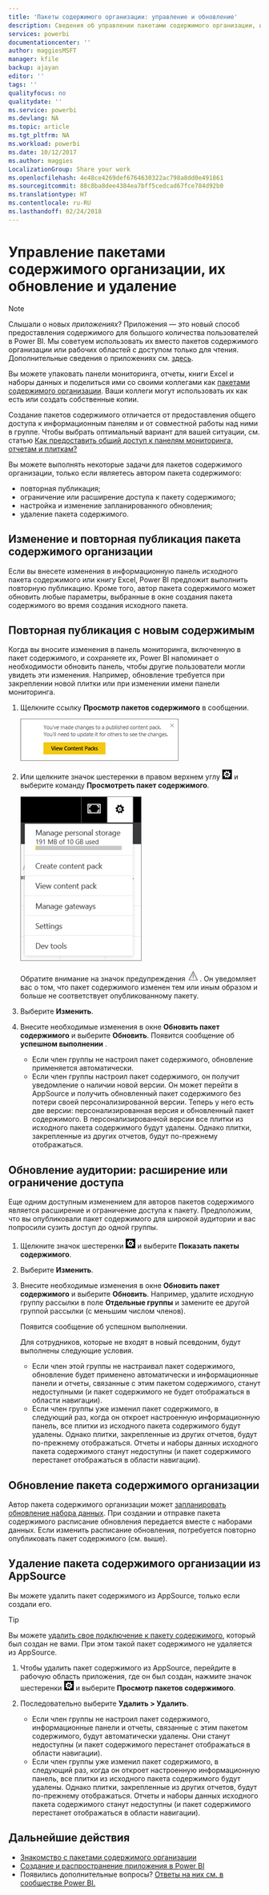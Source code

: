 ```yaml
---
title: 'Пакеты содержимого организации: управление и обновление'
description: Сведения об управлении пакетами содержимого организации, их обновлении и удалении в Power BI
services: powerbi
documentationcenter: ''
author: maggiesMSFT
manager: kfile
backup: ajayan
editor: ''
tags: ''
qualityfocus: no
qualitydate: ''
ms.service: powerbi
ms.devlang: NA
ms.topic: article
ms.tgt_pltfrm: NA
ms.workload: powerbi
ms.date: 10/12/2017
ms.author: maggies
LocalizationGroup: Share your work
ms.openlocfilehash: 4e48ce4269def6764630322ac798a8dd0e491861
ms.sourcegitcommit: 88c8ba8dee4384ea7bff5cedcad67fce784d92b0
ms.translationtype: HT
ms.contentlocale: ru-RU
ms.lasthandoff: 02/24/2018
---
```

# <a name="manage-update-and-delete-organizational-content-packs"></a>Управление пакетами содержимого организации, их обновление и удаление
> [!NOTE]
> Слышали о новых *приложениях*? Приложения — это новый способ предоставления содержимого для большого количества пользователей в Power BI. Мы советуем использовать их вместо пакетов содержимого организации или рабочих областей с доступом только для чтения. Дополнительные сведения о приложениях см. [здесь](service-install-use-apps.md).
> 
> 

Вы можете упаковать панели мониторинга, отчеты, книги Excel и наборы данных и поделиться ими со своими коллегами как [пакетами содержимого организации](service-organizational-content-pack-introduction.md). Ваши коллеги могут использовать их как есть или создать собственные копии.

Создание пакетов содержимого отличается от предоставления общего доступа к информационным панелям и от совместной работы над ними в группе. Чтобы выбрать оптимальный вариант для вашей ситуации, см. статью [Как предоставить общий доступ к панелям мониторинга, отчетам и плиткам?](service-how-to-collaborate-distribute-dashboards-reports.md)

Вы можете выполнять некоторые задачи для пакетов содержимого организации, только если являетесь автором пакета содержимого:

* повторная публикация;
* ограничение или расширение доступа к пакету содержимого;
* настройка и изменение запланированного обновления;
* удаление пакета содержимого.

## <a name="modify-and-re-publish-an-organizational-content-pack"></a>Изменение и повторная публикация пакета содержимого организации
Если вы внесете изменения в информационную панель исходного пакета содержимого или книгу Excel, Power BI предложит выполнить повторную публикацию. Кроме того, автор пакета содержимого может обновить любые параметры, выбранные в окне создания пакета содержимого во время создания исходного пакета. 

## <a name="republish-with-new-content"></a>Повторная публикация с новым содержимым
Когда вы вносите изменения в панель мониторинга, включенную в пакет содержимого, и сохраняете их, Power BI напоминает о необходимости обновить панель, чтобы другие пользователи могли увидеть эти изменения. Например, обновление требуется при закреплении новой плитки или при изменении имени панели мониторинга.

1. Щелкните ссылку **Просмотр пакетов содержимого** в сообщении.
   
   ![](media/service-organizational-content-pack-manage-update-delete/pbi_contpkchangesmessage.png)
2. Или щелкните значок шестеренки в правом верхнем углу ![](media/service-organizational-content-pack-manage-update-delete/cog.png) и выберите команду **Просмотреть пакет содержимого**.
   
   ![](media/service-organizational-content-pack-manage-update-delete/pbi_contpkview.png)
   
   Обратите внимание на значок предупреждения ![](media/service-organizational-content-pack-manage-update-delete/pbi_contpkwarningicon.png).  Он уведомляет вас о том, что пакет содержимого изменен тем или иным образом и больше не соответствует опубликованному пакету.
3. Выберите **Изменить**.  
4. Внесите необходимые изменения в окне **Обновить пакет содержимого** и выберите **Обновить**. Появится сообщение об **успешном выполнении** .
   
   * Если член группы не настроил пакет содержимого, обновление применяется автоматически.
   * Если член группы настроил пакет содержимого, он получит уведомление о наличии новой версии.  Он может перейти в AppSource и получить обновленный пакет содержимого без потери своей персонализированной версии.  Теперь у него есть две версии: персонализированная версия и обновленный пакет содержимого.  В персонализированной версии все плитки из исходного пакета содержимого будут удалены.  Однако плитки, закрепленные из других отчетов, будут по-прежнему отображаться.    

## <a name="update-the-audience-expand-or-restrict-access"></a>Обновление аудитории: расширение или ограничение доступа
Еще одним доступным изменением для авторов пакетов содержимого является расширение и ограничение доступа к пакету.  Предположим, что вы опубликовали пакет содержимого для широкой аудитории и вас попросили сузить доступ до одной группы.  

1. Щелкните значок шестеренки ![](media/service-organizational-content-pack-manage-update-delete/cog.png) и выберите **Показать пакеты содержимого**.
2. Выберите **Изменить**. 
3. Внесите необходимые изменения в окне **Обновить пакет содержимого** и выберите **Обновить**. Например, удалите исходную группу рассылки в поле **Отдельные группы** и замените ее другой группой рассылки (с меньшим числом членов).
   
   Появится сообщение об успешном выполнении.
   
   Для сотрудников, которые не входят в новый псевдоним, будут выполнены следующие условия.
   
   * Если член этой группы не настраивал пакет содержимого, обновление будет применено автоматически и информационные панели и отчеты, связанные с этим пакетом содержимого, станут недоступными (и пакет содержимого не будет отображаться в области навигации).
   * Если член группы уже изменил пакет содержимого, в следующий раз, когда он откроет настроенную информационную панель, все плитки из исходного пакета содержимого будут удалены.  Однако плитки, закрепленные из других отчетов, будут по-прежнему отображаться. Отчеты и наборы данных исходного пакета содержимого станут недоступны (и пакет содержимого перестанет отображаться в области навигации).   

## <a name="refresh-an-organizational-content-pack"></a>Обновление пакета содержимого организации
Автор пакета содержимого организации может [запланировать обновление набора данных](refresh-data.md).  При создании и отправке пакета содержимого расписание обновления передается вместе с наборами данных. Если изменить расписание обновления, потребуется повторно опубликовать пакет содержимого (см. выше).

## <a name="delete-an-organizational-content-pack-from-appsource"></a>Удаление пакета содержимого организации из AppSource
Вы можете удалить пакет содержимого из AppSource, только если создали его. 

> [!TIP]
> Вы можете [удалить свое подключение к пакету содержимого](service-organizational-content-pack-disconnect.md), который был создан не вами. При этом такой пакет содержимого не удаляется из AppSource.
> 
> 

1. Чтобы удалить пакет содержимого из AppSource, перейдите в рабочую область приложения, где он был создан, нажмите значок шестеренки ![](media/service-organizational-content-pack-manage-update-delete/cog.png) и выберите **Просмотр пакетов содержимого**.
2. Последовательно выберите **Удалить \> Удалить**. 
   
   * Если член группы не настроил пакет содержимого, информационные панели и отчеты, связанные с этим пакетом содержимого, будут автоматически удалены. Они станут недоступны (и пакет содержимого перестанет отображаться в области навигации).
   * Если член группы уже изменил пакет содержимого, в следующий раз, когда он откроет настроенную информационную панель, все плитки из исходного пакета содержимого будут удалены.  Однако плитки, закрепленные из других отчетов, будут по-прежнему отображаться. Отчеты и наборы данных исходного пакета содержимого станут недоступны (и пакет содержимого перестанет отображаться в области навигации).   

## <a name="next-steps"></a>Дальнейшие действия
* [Знакомство с пакетами содержимого организации](service-organizational-content-pack-introduction.md)
* [Создание и распространение приложения в Power BI](service-create-distribute-apps.md) 
* Появились дополнительные вопросы? [Ответы на них см. в сообществе Power BI.](http://community.powerbi.com/)

